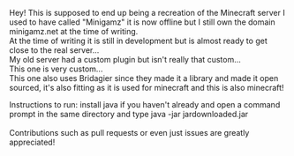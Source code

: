 Hey! This is supposed to end up being a recreation of the Minecraft server I used to have called "Minigamz" it is now offline but I still own the domain minigamz.net at the time of writing. \
At the time of writing it is still in development but is almost ready to get close to the real server... \
My old server had a custom plugin but isn't really that custom... \
This one is very custom...\
This one also uses Bridagier since they made it a library and made it open sourced, it's also fitting as it is used for minecraft and this is also minecraft!

Instructions to run: install java if you haven't already and open a command prompt in the same directory and type java -jar jardownloaded.jar \
\
Contributions such as pull requests or even just issues are greatly appreciated!